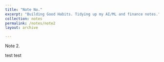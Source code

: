 ```yaml
---
title: "Note No."
excerpt: "Building Good Habits. Tidying up my AI/ML and finance notes."
collection: notes
permalink: /notes/note2
layout: archive

---
```


Note 2. 


test test